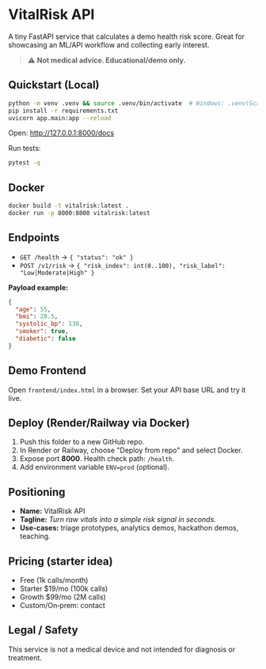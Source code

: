 
# VitalRisk API

A tiny FastAPI service that calculates a demo health risk score. Great for showcasing an ML/API workflow and collecting early interest.

> ⚠️ **Not medical advice. Educational/demo only.**

## Quickstart (Local)

```bash
python -m venv .venv && source .venv/bin/activate  # Windows: .venv\Scripts\activate
pip install -r requirements.txt
uvicorn app.main:app --reload
```

Open: http://127.0.0.1:8000/docs

Run tests:

```bash
pytest -q
```

## Docker

```bash
docker build -t vitalrisk:latest .
docker run -p 8000:8000 vitalrisk:latest
```

## Endpoints

- `GET /health` → `{ "status": "ok" }`
- `POST /v1/risk` → `{ "risk_index": int(0..100), "risk_label": "Low|Moderate|High" }`

**Payload example:**

```json
{
  "age": 55,
  "bmi": 28.5,
  "systolic_bp": 138,
  "smoker": true,
  "diabetic": false
}
```

## Demo Frontend

Open `frontend/index.html` in a browser. Set your API base URL and try it live.

## Deploy (Render/Railway via Docker)

1. Push this folder to a new GitHub repo.
2. In Render or Railway, choose "Deploy from repo" and select Docker.
3. Expose port **8000**. Health check path: `/health`.
4. Add environment variable `ENV=prod` (optional).

## Positioning

- **Name:** VitalRisk API
- **Tagline:** *Turn raw vitals into a simple risk signal in seconds.*
- **Use-cases:** triage prototypes, analytics demos, hackathon demos, teaching.

## Pricing (starter idea)

- Free (1k calls/month)
- Starter $19/mo (100k calls)
- Growth $99/mo (2M calls)
- Custom/On‑prem: contact

## Legal / Safety

This service is not a medical device and not intended for diagnosis or treatment.
